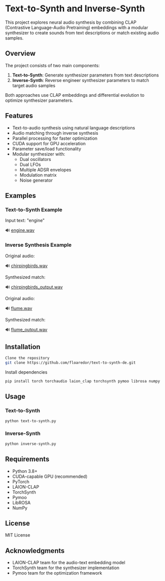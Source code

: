 # Text-to-Synth and Inverse-Synth

This project explores neural audio synthesis by combining CLAP (Contrastive Language-Audio Pretraining) embeddings with a modular synthesizer to create sounds from text descriptions or match existing audio samples.

## Overview

The project consists of two main components:

1. **Text-to-Synth**: Generate synthesizer parameters from text descriptions
2. **Inverse-Synth**: Reverse engineer synthesizer parameters to match target audio samples

Both approaches use CLAP embeddings and differential evolution to optimize synthesizer parameters.

## Features

- Text-to-audio synthesis using natural language descriptions
- Audio matching through inverse synthesis
- Parallel processing for faster optimization
- CUDA support for GPU acceleration
- Parameter save/load functionality
- Modular synthesizer with:
  - Dual oscillators
  - Dual LFOs
  - Multiple ADSR envelopes
  - Modulation matrix
  - Noise generator

## Examples

### Text-to-Synth Example

Input text: "engine"

🔊 [engine.wav](examples/engine.wav)

### Inverse Synthesis Example

Original audio:

🔊 [chirpingbirds.wav](examples/chirpingbirds.wav)

Synthesized match:

🔊 [chirpingbirds_output.wav](examples/chirpingbirds_output.wav)

Original audio:

🔊 [flume.wav](examples/flume.wav)

Synthesized match:

🔊 [flume_output.wav](examples/flume_op.wav)

## Installation

```bash
Clone the repository
git clone https://github.com/floaredor/text-to-synth-de.git
```

Install dependencies
```bash
pip install torch torchaudio laion_clap torchsynth pymoo librosa numpy
```


## Usage

### Text-to-Synth

```bash
python text-to-synth.py
```

### Inverse-Synth

```bash
python inverse-synth.py
```


## Requirements

- Python 3.8+
- CUDA-capable GPU (recommended)
- PyTorch
- LAION-CLAP
- TorchSynth
- Pymoo
- LibROSA
- NumPy

## License

MIT License

## Acknowledgments

- LAION-CLAP team for the audio-text embedding model
- TorchSynth team for the synthesizer implementation
- Pymoo team for the optimization framework


